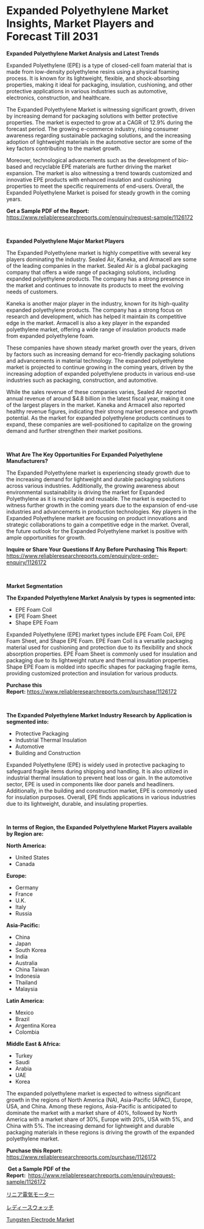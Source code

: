 <p><h1>Expanded Polyethylene Market Insights, Market Players and Forecast Till 2031</h1></p><p><strong>Expanded Polyethylene Market Analysis and Latest Trends</strong></p>
<p><p>Expanded Polyethylene (EPE) is a type of closed-cell foam material that is made from low-density polyethylene resins using a physical foaming process. It is known for its lightweight, flexible, and shock-absorbing properties, making it ideal for packaging, insulation, cushioning, and other protective applications in various industries such as automotive, electronics, construction, and healthcare.</p><p>The Expanded Polyethylene Market is witnessing significant growth, driven by increasing demand for packaging solutions with better protective properties. The market is expected to grow at a CAGR of 12.9% during the forecast period. The growing e-commerce industry, rising consumer awareness regarding sustainable packaging solutions, and the increasing adoption of lightweight materials in the automotive sector are some of the key factors contributing to the market growth.</p><p>Moreover, technological advancements such as the development of bio-based and recyclable EPE materials are further driving the market expansion. The market is also witnessing a trend towards customized and innovative EPE products with enhanced insulation and cushioning properties to meet the specific requirements of end-users. Overall, the Expanded Polyethylene Market is poised for steady growth in the coming years.</p></p>
<p><strong>Get a Sample PDF of the Report:&nbsp;</strong> <a href="https://www.reliableresearchreports.com/enquiry/request-sample/1126172">https://www.reliableresearchreports.com/enquiry/request-sample/1126172</a></p>
<p>&nbsp;</p>
<p><strong>Expanded Polyethylene Major Market Players</strong></p>
<p><p>The Expanded Polyethylene market is highly competitive with several key players dominating the industry. Sealed Air, Kaneka, and Armacell are some of the leading companies in the market. Sealed Air is a global packaging company that offers a wide range of packaging solutions, including expanded polyethylene products. The company has a strong presence in the market and continues to innovate its products to meet the evolving needs of customers.</p><p>Kaneka is another major player in the industry, known for its high-quality expanded polyethylene products. The company has a strong focus on research and development, which has helped it maintain its competitive edge in the market. Armacell is also a key player in the expanded polyethylene market, offering a wide range of insulation products made from expanded polyethylene foam.</p><p>These companies have shown steady market growth over the years, driven by factors such as increasing demand for eco-friendly packaging solutions and advancements in material technology. The expanded polyethylene market is projected to continue growing in the coming years, driven by the increasing adoption of expanded polyethylene products in various end-use industries such as packaging, construction, and automotive.</p><p>While the sales revenue of these companies varies, Sealed Air reported annual revenue of around $4.8 billion in the latest fiscal year, making it one of the largest players in the market. Kaneka and Armacell also reported healthy revenue figures, indicating their strong market presence and growth potential. As the market for expanded polyethylene products continues to expand, these companies are well-positioned to capitalize on the growing demand and further strengthen their market positions.</p></p>
<p>&nbsp;</p>
<p><strong>What Are The Key Opportunities For Expanded Polyethylene Manufacturers?</strong></p>
<p><p>The Expanded Polyethylene market is experiencing steady growth due to the increasing demand for lightweight and durable packaging solutions across various industries. Additionally, the growing awareness about environmental sustainability is driving the market for Expanded Polyethylene as it is recyclable and reusable. The market is expected to witness further growth in the coming years due to the expansion of end-use industries and advancements in production technologies. Key players in the Expanded Polyethylene market are focusing on product innovations and strategic collaborations to gain a competitive edge in the market. Overall, the future outlook for the Expanded Polyethylene market is positive with ample opportunities for growth.</p></p>
<p><strong>Inquire or Share Your Questions If Any Before Purchasing This Report:</strong> <a href="https://www.reliableresearchreports.com/enquiry/pre-order-enquiry/1126172">https://www.reliableresearchreports.com/enquiry/pre-order-enquiry/1126172</a></p>
<p>&nbsp;</p>
<p><strong>Market Segmentation</strong></p>
<p><strong>The Expanded Polyethylene Market Analysis by types is segmented into:</strong></p>
<p><ul><li>EPE Foam Coil</li><li>EPE Foam Sheet</li><li>Shape EPE Foam</li></ul></p>
<p><p>Expanded Polyethylene (EPE) market types include EPE Foam Coil, EPE Foam Sheet, and Shape EPE Foam. EPE Foam Coil is a versatile packaging material used for cushioning and protection due to its flexibility and shock absorption properties. EPE Foam Sheet is commonly used for insulation and packaging due to its lightweight nature and thermal insulation properties. Shape EPE Foam is molded into specific shapes for packaging fragile items, providing customized protection and insulation for various products.</p></p>
<p><strong>Purchase this Report:&nbsp;</strong><a href="https://www.reliableresearchreports.com/purchase/1126172">https://www.reliableresearchreports.com/purchase/1126172</a></p>
<p>&nbsp;</p>
<p><strong>The Expanded Polyethylene Market Industry Research by Application is segmented into:</strong></p>
<p><ul><li>Protective Packaging</li><li>Industrial Thermal Insulation</li><li>Automotive</li><li>Building and Construction</li></ul></p>
<p><p>Expanded Polyethylene (EPE) is widely used in protective packaging to safeguard fragile items during shipping and handling. It is also utilized in industrial thermal insulation to prevent heat loss or gain. In the automotive sector, EPE is used in components like door panels and headliners. Additionally, in the building and construction market, EPE is commonly used for insulation purposes. Overall, EPE finds applications in various industries due to its lightweight, durable, and insulating properties.</p></p>
<p>&nbsp;</p>
<p><strong>In terms of Region, the Expanded Polyethylene Market Players available by Region are:</strong></p>
<p>
    <p> <strong> North America: </strong>
        <ul>
            <li>United States</li>
            <li>Canada</li>
        </ul>
        </p> 
    <p> <strong> Europe: </strong>
        <ul>
            <li>Germany</li>
            <li>France</li>
            <li>U.K.</li>
            <li>Italy</li>
            <li>Russia</li>
        </ul>
        </p> 
    <p> <strong> Asia-Pacific: </strong>
        <ul>
            <li>China</li>
            <li>Japan</li>
            <li>South Korea</li>
            <li>India</li>
            <li>Australia</li>
            <li>China Taiwan</li>
            <li>Indonesia</li>
            <li>Thailand</li>
            <li>Malaysia</li>
        </ul>
        </p> 
    <p> <strong> Latin America: </strong>
        <ul>
            <li>Mexico</li>
            <li>Brazil</li>
            <li>Argentina Korea</li>
            <li>Colombia</li>
        </ul>
        </p> 
    <p> <strong> Middle East & Africa: </strong>
        <ul>
            <li>Turkey</li>
            <li>Saudi</li>
            <li>Arabia</li>
            <li>UAE</li>
            <li>Korea</li>
        </ul>
    </p>
    </p>
<p><p>The expanded polyethylene market is expected to witness significant growth in the regions of North America (NA), Asia-Pacific (APAC), Europe, USA, and China. Among these regions, Asia-Pacific is anticipated to dominate the market with a market share of 40%, followed by North America with a market share of 30%, Europe with 20%, USA with 5%, and China with 5%. The increasing demand for lightweight and durable packaging materials in these regions is driving the growth of the expanded polyethylene market.</p></p>
<p><strong>Purchase this Report: </strong><a href="https://www.reliableresearchreports.com/purchase/1126172">https://www.reliableresearchreports.com/purchase/1126172</a></p>
<p>&nbsp;<strong>Get a Sample PDF of the Report:&nbsp;&nbsp;</strong><a href="https://www.reliableresearchreports.com/enquiry/request-sample/1126172">https://www.reliableresearchreports.com/enquiry/request-sample/1126172</a></p>
<p><strong></strong></p>
<p><p><a href="https://medium.com/@marcosoenrt565736/%E7%9B%B4%E7%B7%9A%E9%9B%BB%E5%8B%95%E6%A9%9F%E3%81%AE%E5%B8%82%E5%A0%B4%E8%AA%BF%E6%9F%BB%E3%83%AC%E3%83%9D%E3%83%BC%E3%83%88-%E3%81%9D%E3%81%AE%E6%AD%B4%E5%8F%B2%E3%81%A82024%E5%B9%B4%E3%81%8B%E3%82%892031%E5%B9%B4%E3%81%BE%E3%81%A7%E3%81%AE%E4%BA%88%E6%B8%AC-595a021e8732">リニア電気モーター</a></p><p><a href="https://medium.com/@desekay3566/%E5%A5%B3%E6%80%A7%E3%81%AE%E6%99%82%E8%A8%88%E5%B8%82%E5%A0%B4%E3%81%AE%E8%A6%8F%E6%A8%A1-cagr-%E3%83%88%E3%83%AC%E3%83%B3%E3%83%892024-2030-910067bdcfe4">レディースウォッチ</a></p><p><a href="https://github.com/Sarissaschmalingtr6fz2739/Market-Research-Report-List-1/blob/main/tungsten-electrode-market.md">Tungsten Electrode Market</a></p></p>